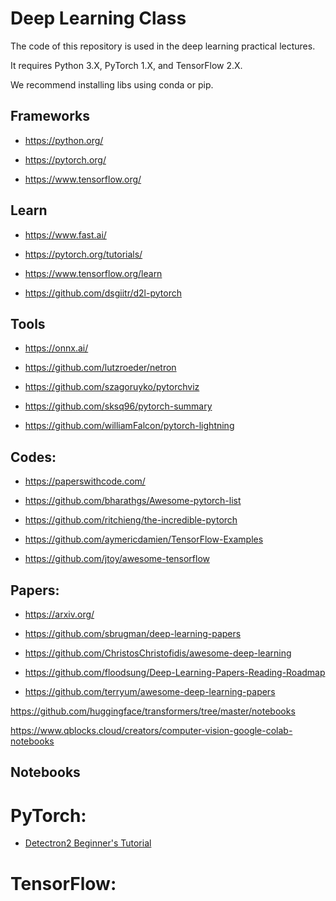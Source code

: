 # Deep Learning Class

The code of this repository is used in the deep learning practical lectures.

It requires Python 3.X, PyTorch 1.X, and TensorFlow 2.X.

We recommend installing libs using conda or pip.

## Frameworks

* https://python.org/

* https://pytorch.org/

* https://www.tensorflow.org/

## Learn

* https://www.fast.ai/

* https://pytorch.org/tutorials/

* https://www.tensorflow.org/learn

* https://github.com/dsgiitr/d2l-pytorch

## Tools

* https://onnx.ai/

* https://github.com/lutzroeder/netron

* https://github.com/szagoruyko/pytorchviz

* https://github.com/sksq96/pytorch-summary

* https://github.com/williamFalcon/pytorch-lightning

## Codes:

* https://paperswithcode.com/

* https://github.com/bharathgs/Awesome-pytorch-list

* https://github.com/ritchieng/the-incredible-pytorch

* https://github.com/aymericdamien/TensorFlow-Examples

* https://github.com/jtoy/awesome-tensorflow

## Papers:

* https://arxiv.org/

* https://github.com/sbrugman/deep-learning-papers

* https://github.com/ChristosChristofidis/awesome-deep-learning

* https://github.com/floodsung/Deep-Learning-Papers-Reading-Roadmap

* https://github.com/terryum/awesome-deep-learning-papers


https://github.com/huggingface/transformers/tree/master/notebooks

https://www.qblocks.cloud/creators/computer-vision-google-colab-notebooks


## Notebooks

# PyTorch:

* [Detectron2 Beginner's Tutorial](https://github.com/dlmacedo/deep-learning-class/blob/master/Detectron2_Tutorial.ipynb)

# TensorFlow:

